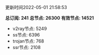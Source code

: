 更新时间2022-05-01 21:58:53

**总订阅: 241**
**总节点: 26300**
**有效节点: 14521**
- v2ray节点: 5249
- ss节点: 6396
- trojan节点: 768
- ssr节点: 2108
